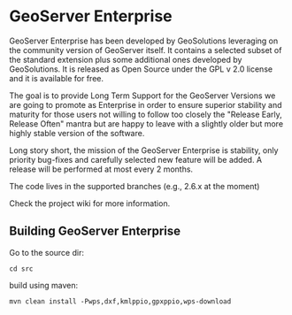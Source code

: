 GeoServer Enterprise
====================

GeoServer Enterprise has been developed by GeoSolutions leveraging on the community version of GeoServer itself. It contains a selected subset of the standard extension plus some additional ones developed by GeoSolutions.  It is released as Open Source under the GPL v 2.0 license and it is available for free.

The goal is to provide Long Term Support for the GeoServer Versions we are going to promote as Enterprise in order to ensure superior stability and maturity for those users not willing to follow too closely the "Release Early, Release Often" mantra but are happy to leave with a slightly older but more highly stable version of the software.

Long story short, the mission of the GeoServer Enterprise is stability, only priority bug-fixes and carefully selected new feature will be added. A release will be performed at most every 2 months.

The code lives in the supported branches (e.g., 2.6.x at the moment)

Check the project wiki for more information.

## Building GeoServer Enterprise

Go to the source dir:

`cd src`

build using maven:

`mvn clean install -Pwps,dxf,kmlppio,gpxppio,wps-download`
